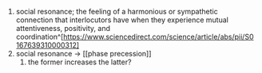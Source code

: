 1. social resonance; the feeling of a harmonious or sympathetic connection that interlocutors have when they experience mutual attentiveness, positivity, and coordination^[https://www.sciencedirect.com/science/article/abs/pii/S0167639310000312]
2. social resonance → [[phase precession]]
	1. the former increases the latter?